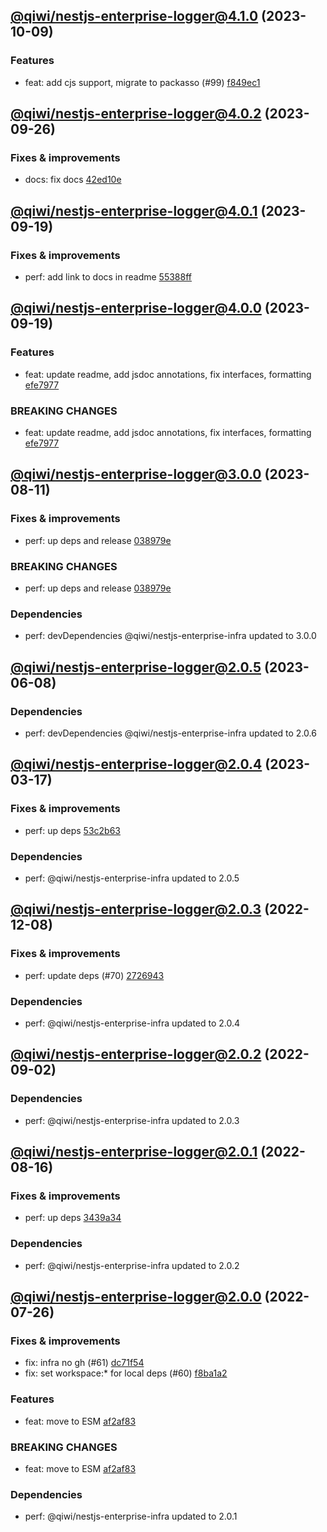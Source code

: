 ## [@qiwi/nestjs-enterprise-logger@4.1.0](https://github.com/qiwi/nestjs-enterprise/compare/2023.9.26-qiwi.nestjs-enterprise-logger.4.0.2-f0...2023.10.9-qiwi.nestjs-enterprise-logger.4.1.0-f0) (2023-10-09)

### Features
* feat: add cjs support, migrate to packasso (#99) [f849ec1](https://github.com/qiwi/nestjs-enterprise/commit/f849ec1014712b0605256e4dbf65959b5212fde0)

## [@qiwi/nestjs-enterprise-logger@4.0.2](https://github.com/qiwi/nestjs-enterprise/compare/2023.9.19-qiwi.nestjs-enterprise-logger.4.0.1-f0...2023.9.26-qiwi.nestjs-enterprise-logger.4.0.2-f0) (2023-09-26)

### Fixes & improvements
* docs: fix docs [42ed10e](https://github.com/qiwi/nestjs-enterprise/commit/42ed10e89ce521b73d65d63bb924b6893a93271b)

## [@qiwi/nestjs-enterprise-logger@4.0.1](https://github.com/qiwi/nestjs-enterprise/compare/2023.9.19-qiwi.nestjs-enterprise-logger.4.0.0-f0...2023.9.19-qiwi.nestjs-enterprise-logger.4.0.1-f0) (2023-09-19)

### Fixes & improvements
* perf: add link to docs in readme [55388ff](https://github.com/qiwi/nestjs-enterprise/commit/55388ffa5bac62415bce5edf99160f0a08039156)

## [@qiwi/nestjs-enterprise-logger@4.0.0](https://github.com/qiwi/nestjs-enterprise/compare/2023.8.11-qiwi.nestjs-enterprise-logger.3.0.0-f0...2023.9.19-qiwi.nestjs-enterprise-logger.4.0.0-f0) (2023-09-19)

### Features
* feat: update readme, add jsdoc annotations, fix interfaces, formatting [efe7977](https://github.com/qiwi/nestjs-enterprise/commit/efe79772b9c26aea055f2bcf1c5ac8fd06e3b342)

### BREAKING CHANGES
* feat: update readme, add jsdoc annotations, fix interfaces, formatting [efe7977](https://github.com/qiwi/nestjs-enterprise/commit/efe79772b9c26aea055f2bcf1c5ac8fd06e3b342)

## [@qiwi/nestjs-enterprise-logger@3.0.0](https://github.com/qiwi/nestjs-enterprise/compare/2023.6.8-qiwi.nestjs-enterprise-logger.2.0.5-f0...2023.8.11-qiwi.nestjs-enterprise-logger.3.0.0-f0) (2023-08-11)

### Fixes & improvements
* perf: up deps and release [038979e](https://github.com/qiwi/nestjs-enterprise/commit/038979e99dd52c8283834a35953ba7c9ecfc060b)

### BREAKING CHANGES
* perf: up deps and release [038979e](https://github.com/qiwi/nestjs-enterprise/commit/038979e99dd52c8283834a35953ba7c9ecfc060b)

### Dependencies
* perf: devDependencies @qiwi/nestjs-enterprise-infra updated to 3.0.0

## [@qiwi/nestjs-enterprise-logger@2.0.5](https://github.com/qiwi/nestjs-enterprise/compare/2023.3.17-qiwi.nestjs-enterprise-logger.2.0.4-f0...2023.6.8-qiwi.nestjs-enterprise-logger.2.0.5-f0) (2023-06-08)

### Dependencies
* perf: devDependencies @qiwi/nestjs-enterprise-infra updated to 2.0.6

## [@qiwi/nestjs-enterprise-logger@2.0.4](https://github.com/qiwi/nestjs-enterprise/compare/2022.12.8-qiwi.nestjs-enterprise-logger.2.0.3-f0...2023.3.17-qiwi.nestjs-enterprise-logger.2.0.4-f0) (2023-03-17)

### Fixes & improvements
* perf: up deps [53c2b63](https://github.com/qiwi/nestjs-enterprise/commit/53c2b63b4bf5020c8d7b3e69b3df296ffbd39e2f)

### Dependencies
* perf: @qiwi/nestjs-enterprise-infra updated to 2.0.5

## [@qiwi/nestjs-enterprise-logger@2.0.3](https://github.com/qiwi/nestjs-enterprise/compare/2022.9.2-qiwi.nestjs-enterprise-logger.2.0.2-f0...2022.12.8-qiwi.nestjs-enterprise-logger.2.0.3-f0) (2022-12-08)

### Fixes & improvements
* perf: update deps (#70) [2726943](https://github.com/qiwi/nestjs-enterprise/commit/2726943b391da9a3de925c2c6e8585cdfccbbcba)

### Dependencies
* perf: @qiwi/nestjs-enterprise-infra updated to 2.0.4

## [@qiwi/nestjs-enterprise-logger@2.0.2](https://github.com/qiwi/nestjs-enterprise/compare/2022.8.16-qiwi.nestjs-enterprise-logger.2.0.1-f0...2022.9.2-qiwi.nestjs-enterprise-logger.2.0.2-f0) (2022-09-02)

### Dependencies
* perf: @qiwi/nestjs-enterprise-infra updated to 2.0.3

## [@qiwi/nestjs-enterprise-logger@2.0.1](https://github.com/qiwi/nestjs-enterprise/compare/2022.7.26-qiwi.nestjs-enterprise-logger.2.0.0-f0...2022.8.16-qiwi.nestjs-enterprise-logger.2.0.1-f0) (2022-08-16)

### Fixes & improvements
* perf: up deps [3439a34](https://github.com/qiwi/nestjs-enterprise/commit/3439a34c5086ce29ba53f8515791e9c93a5537b0)

### Dependencies
* perf: @qiwi/nestjs-enterprise-infra updated to 2.0.2

## [@qiwi/nestjs-enterprise-logger@2.0.0](https://github.com/qiwi/nestjs-enterprise/compare/@qiwi/nestjs-enterprise-logger@1.6.1...2022.7.26-qiwi.nestjs-enterprise-logger.2.0.0-f0) (2022-07-26)

### Fixes & improvements
* fix: infra no gh (#61) [dc71f54](https://github.com/qiwi/nestjs-enterprise/commit/dc71f54d30490ec40dbb1fac0a11b39d4d0cf6c4)
* fix: set workspace:* for local deps (#60) [f8ba1a2](https://github.com/qiwi/nestjs-enterprise/commit/f8ba1a2fcdaa0dcaeed32eb3646379bac811122c)

### Features
* feat: move to ESM [af2af83](https://github.com/qiwi/nestjs-enterprise/commit/af2af837c7dde3a49208e6ce758aacfbd0260f52)

### BREAKING CHANGES
* feat: move to ESM [af2af83](https://github.com/qiwi/nestjs-enterprise/commit/af2af837c7dde3a49208e6ce758aacfbd0260f52)

### Dependencies
* perf: @qiwi/nestjs-enterprise-infra updated to 2.0.1
